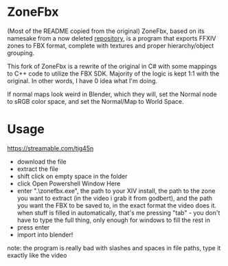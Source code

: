 # ZoneFbx
(Most of the README copied from the original)
ZoneFbx, based on its namesake from a now deleted [repository](https://github.com/lmcintyre/zonefbx),
is a program that exports FFXIV zones to FBX format, complete with textures
and proper hierarchy/object grouping.

This fork of ZoneFbx is a rewrite of the original in C# with some mappings to C++ code to utilize the FBX SDK.
Majority of the logic is kept 1:1 with the original. In other words, I have 0 idea what I'm doing.

If normal maps look weird in Blender, which they will, set the Normal node
to sRGB color space, and set the Normal/Map to World Space.

# Usage
https://streamable.com/tjg45n

- download the file
- extract the file
- shift click on empty space in the folder
- click Open Powershell Window Here
- enter ".\zonefbx.exe", the path to your XIV install, the path to the zone you want to extract (in the video i grab it from godbert), and the path you want the FBX to be saved to, in the exact format the video does it. when stuff is filled in automatically, that's me pressing "tab" - you don't have to type the full thing, only enough for windows to fill the rest in
- press enter
- import into blender!

note: the program is really bad with slashes and spaces in file paths, type it exactly like the video
